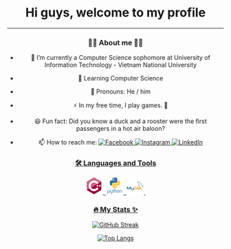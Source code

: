 <!-- <a href=#><img width="40%" height="auto" src="https://i.imgur.com/wHuyaZx.png" height="175px"/></a> -->

<div id="header" align="center">
<h1 align="center"><b>Hi guys, welcome to my profile</b></h1> 

---

### 👨‍💻 About me 👨‍💻

- 🔭 I’m currently a Computer Science sophomore at University of Information Technology - Vietnam National University

- 🌱 Learning Computer Science

- 🤴 Pronouns: He / him

- ⚡ In my free time, I play games. 🐧

- 😆 Fun fact: Did you know a duck and a rooster were the first passengers in a hot air baloon?

- :mailbox: How to reach me:  </a> <a href="https://www.facebook.com/Authuria/" target="_blank"><img alt="Facebook" src="https://img.shields.io/badge/facebook-blue.svg?&style=for-the-badge&logo=facebook&logoColor=white" height=25/> 
  </a> <a href="https://www.instagram.com/Authuria_/" target="_blank"><img alt="Instagram" src="https://img.shields.io/badge/Instagram-pink.svg?&style=for-the-badge&logo=Instagram&logoColor=white" height=25/>
   </a>  <a href="www.linkedin.com/in/authuria" target="_blank"><img alt="LinkedIn" src="https://img.shields.io/badge/linkedin-%230077B5.svg?&style=for-the-badge&logo=linkedin&logoColor=white" height=25/>

### :hammer_and_wrench: Languages and Tools 
<div>
  <img src="https://github.com/devicons/devicon/blob/master/icons/cplusplus/cplusplus-original.svg" title="C++"  alt="C++" width="40" height="40"/>&nbsp;
  <img src="https://github.com/devicons/devicon/blob/master/icons/python/python-original-wordmark.svg" title="Python"  alt="Python" width="40" height="40"/>&nbsp;
  <img src="https://github.com/devicons/devicon/blob/master/icons/mysql/mysql-original-wordmark.svg" title="MySQL"  alt="MySQL" width="40" height="40"/>&nbsp;

</div>
  
### :fire: My Stats :sparkles:
  
[![GitHub Streak](http://github-readme-streak-stats.herokuapp.com?user=trivm12&theme=tokyonight&date_format=M%20j%5B%2C%20Y%5D)](https://git.io/streak-stats)
  
[![Top Langs](https://github-readme-stats.vercel.app/api/top-langs/?username=trivm12&layout=compact&theme=vision-friendly-dark)](https://github.com/anuraghazra/github-readme-stats)
